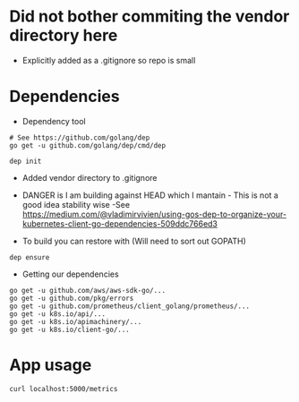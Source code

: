 # Did not bother commiting the vendor directory here
- Explicitly added as a .gitignore so repo is small



# Dependencies
- Dependency tool

```
# See https://github.com/golang/dep
go get -u github.com/golang/dep/cmd/dep

dep init
```

- Added vendor directory to .gitignore

- DANGER is I am building against HEAD which I mantain - This is not a good idea stability wise
	-See https://medium.com/@vladimirvivien/using-gos-dep-to-organize-your-kubernetes-client-go-dependencies-509ddc766ed3

- To build you can restore with (Will need to sort out GOPATH)
```
dep ensure
```

- Getting our dependencies

```
go get -u github.com/aws/aws-sdk-go/...
go get -u github.com/pkg/errors
go get -u github.com/prometheus/client_golang/prometheus/...
go get -u k8s.io/api/...
go get -u k8s.io/apimachinery/...
go get -u k8s.io/client-go/...
```



# App usage

```
curl localhost:5000/metrics
```
